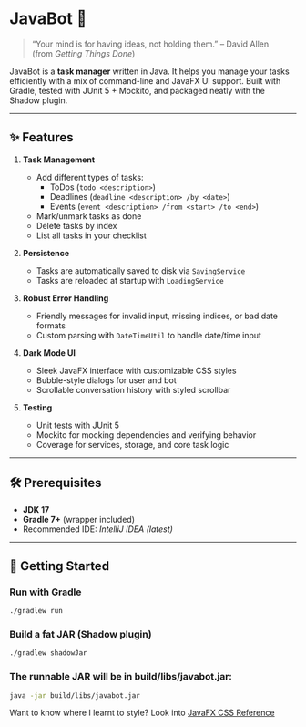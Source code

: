 # JavaBot 🤖

> “Your mind is for having ideas, not holding them.” – David Allen  
> (from *Getting Things Done*)

JavaBot is a **task manager** written in Java. It helps you manage your tasks efficiently with a mix of command-line and JavaFX UI support. Built with Gradle, tested with JUnit 5 + Mockito, and packaged neatly with the Shadow plugin.

---

## ✨ Features

1. **Task Management**
    - Add different types of tasks:
      - ToDos (`todo <description>`)
      - Deadlines (`deadline <description> /by <date>`)
      - Events (`event <description> /from <start> /to <end>`)
    - Mark/unmark tasks as done
    - Delete tasks by index
    - List all tasks in your checklist

2. **Persistence**
    - Tasks are automatically saved to disk via `SavingService`
    - Tasks are reloaded at startup with `LoadingService`

3. **Robust Error Handling**
    - Friendly messages for invalid input, missing indices, or bad date formats
    - Custom parsing with `DateTimeUtil` to handle date/time input

4. **Dark Mode UI**
    - Sleek JavaFX interface with customizable CSS styles
    - Bubble-style dialogs for user and bot
    - Scrollable conversation history with styled scrollbar

5. **Testing**
    - Unit tests with JUnit 5
    - Mockito for mocking dependencies and verifying behavior
    - Coverage for services, storage, and core task logic

---

## 🛠 Prerequisites

- **JDK 17**
- **Gradle 7+** (wrapper included)
- Recommended IDE: *IntelliJ IDEA (latest)*

---

## 🚀 Getting Started

### Run with Gradle
```bash
./gradlew run
```

### Build a fat JAR (Shadow plugin)
```bash
./gradlew shadowJar
```

### The runnable JAR will be in build/libs/javabot.jar:
```bash
java -jar build/libs/javabot.jar
```

Want to know where I learnt to style? Look into [JavaFX CSS Reference](https://github.com/se-edu/javafx-tutorial)
